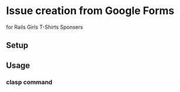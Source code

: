# Issue creation from Google Forms
for Rails Girls T-Shirts Sponsers

## Setup

## Usage

### clasp command
